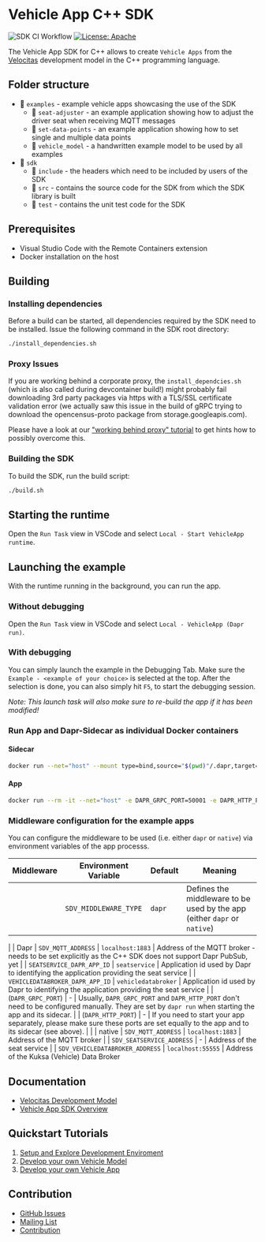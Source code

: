 # Vehicle App C++ SDK

![SDK CI Workflow](https://github.com/eclipse-velocitas/vehicle-app-cpp-sdk/actions/workflows/sdk-ci.yml/badge.svg)
[![License: Apache](https://img.shields.io/badge/License-Apache-yellow.svg)](http://www.apache.org/licenses/LICENSE-2.0)

The Vehicle App SDK for C++ allows to create `Vehicle Apps` from the [Velocitas](https://github.com/eclipse-velocitas/velocitas-docs) development model in the C++ programming language.

## Folder structure

* 📁 `examples` - example vehicle apps showcasing the use of the SDK
    * 📁 `seat-adjuster` - an example application showing how to adjust the driver seat when receiving MQTT messages
    * 📁 `set-data-points` - an example application showing how to set single and multiple data points
    * 📁 `vehicle_model` - a handwritten example model to be used by all examples
* 📁 `sdk`
    * 📁 `include` - the headers which need to be included by users of the SDK
    * 📁 `src` - contains the source code for the SDK from which the SDK library is built
    * 📁 `test` - contains the unit test code for the SDK

## Prerequisites

* Visual Studio Code with the Remote Containers extension
* Docker installation on the host

## Building

### Installing dependencies
Before a build can be started, all dependencies required by the SDK need to be installed. Issue the following command in the SDK root directory:
```bash
./install_dependencies.sh
```

### Proxy Issues
If you are working behind a corporate proxy, the `install_dependcies.sh` (which is also called during devcontainer build!) might probably fail 
downloading 3rd party packages via https with a TLS/SSL certificate validation error (we actually saw this issue in the build of gRPC trying to
download the opencensus-proto package from storage.googleapis.com). 

Please have a look at our ["working behind proxy" tutorial](https://eclipse.dev/velocitas/docs/tutorials/quickstart/behind_proxy/) 
to get hints how to possibly overcome this.

### Building the SDK
To build the SDK, run the build script:
```bash
./build.sh
```

## Starting the runtime

Open the `Run Task` view in VSCode and select `Local - Start VehicleApp runtime`.

## Launching the example
With the runtime running in the background, you can run the app.

### Without debugging

Open the `Run Task` view in VSCode and select `Local - VehicleApp (Dapr run)`.

### With debugging
You can simply launch the example in the Debugging Tab. Make sure the `Example - <example of your choice>` is selected at the top. After the selection is done, you can also simply hit `F5`, to start the debugging session. 

*Note: This launch task will also make sure to re-build the app if it has been modified!*

### Run App and Dapr-Sidecar as individual Docker containers
#### Sidecar
```bash
docker run --net="host" --mount type=bind,source="$(pwd)"/.dapr,target=/.dapr daprio/daprd:edge ./daprd -app-id vehicleapp -dapr-grpc-port 50001 -dapr-http-port 3500 -components-path /.dapr/components -config /.dapr/config.yaml -app-protocol grpc
```
#### App
```bash
docker run --rm -it --net="host" -e DAPR_GRPC_PORT=50001 -e DAPR_HTTP_PORT=3500 localhost:12345/vehicleapp:local
```

### Middleware configuration for the example apps

You can configure the middleware to be used (i.e. either `dapr` or `native`) via environment variables of the app processs.

| Middleware | Environment Variable            | Default             | Meaning
|------------|---------------------------------|---------------------|------------------------------------
|            | `SDV_MIDDLEWARE_TYPE`           | `dapr`              | Defines the middleware to be used by the app (either `dapr` or `native`)
|
| Dapr       | `SDV_MQTT_ADDRESS`              | `localhost:1883`    | Address of the MQTT broker - needs to be set explicitly as the C++ SDK does not support Dapr PubSub, yet
|            | `SEATSERVICE_DAPR_APP_ID`       | `seatservice`       | Application id used by Dapr to identifying the application providing the seat service
|            | `VEHICLEDATABROKER_DAPR_APP_ID` | `vehicledatabroker` | Application id used by Dapr to identifying the application providing the seat service
|            | (`DAPR_GRPC_PORT`)              | -                   | Usually, `DAPR_GRPC_PORT` and `DAPR_HTTP_PORT` don't need to be configured manually. They are set by `dapr run` when starting the app and its sidecar.
|            | (`DAPR_HTTP_PORT`)              | -                   | If you need to start your app separately, please make sure these ports are set equally to the app and to its sidecar (see above).
|            | 
| native     | `SDV_MQTT_ADDRESS`              | `localhost:1883`    | Address of the MQTT broker
|            | `SDV_SEATSERVICE_ADDRESS`       | -                   | Address of the seat service
|            | `SDV_VEHICLEDATABROKER_ADDRESS` | `localhost:55555`   | Address of the Kuksa (Vehicle) Data Broker

## Documentation
* [Velocitas Development Model](https://eclipse.dev/velocitas/docs/concepts/development_model/)
* [Vehicle App SDK Overview](https://eclipse.dev/velocitas/docs/concepts/development_model/vehicle_app_sdk/)

## Quickstart Tutorials
1. [Setup and Explore Development Enviroment](https://eclipse.dev/velocitas/docs/tutorials/quickstart/)
1. [Develop your own Vehicle Model](https://eclipse.dev/velocitas/docs/tutorials/vehicle_model_creation/)
1. [Develop your own Vehicle App](https://eclipse.dev/velocitas/docs/tutorials/vehicle-app-development/)

## Contribution
- [GitHub Issues](https://github.com/eclipse-velocitas/vehicle-app-cpp-sdk/issues)
- [Mailing List](https://accounts.eclipse.org/mailing-list/velocitas-dev)
- [Contribution](https://eclipse-velocitas.github.io/velocitas-docs/docs/contribution-guidelines/)
